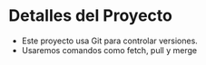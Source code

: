 # Detalles del Proyecto 
- Este proyecto usa Git para controlar versiones. 
- Usaremos comandos como fetch, pull y merge